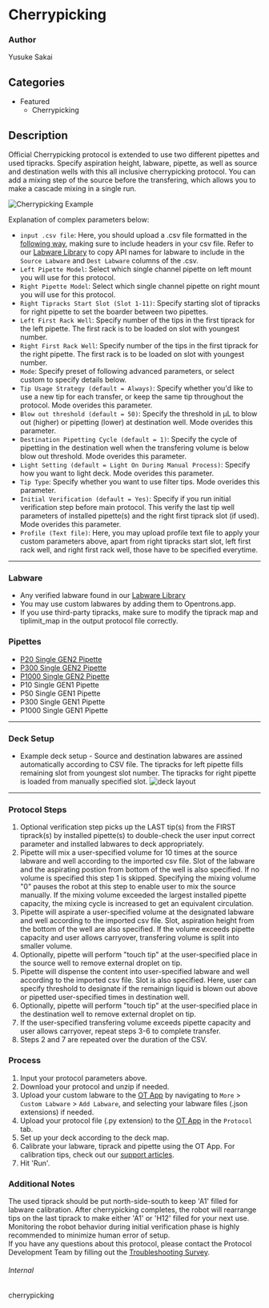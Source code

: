 # Cherrypicking

### Author
Yusuke Sakai

## Categories
* Featured
	* Cherrypicking

## Description

Official Cherrypicking protocol is extended to use two different pipettes and used tipracks. Specify aspiration height, labware, pipette, as well as source and destination wells with this all inclusive cherrypicking protocol. You can add a mixing step of the source before the transfering, which allows you to make a cascade mixing in a single run.

![Cherrypicking Example](https://opentrons-protocol-library-website.s3.amazonaws.com/custom-README-images/cherrypicking/cherrypicking_example.png)

Explanation of complex parameters below:

* `input .csv file`: Here, you should upload a .csv file formatted in the [following way](https://opentrons-protocol-library-website.s3.amazonaws.com/custom-README-images/1211/example.csv), making sure to include headers in your csv file. Refer to our [Labware Library](https://labware.opentrons.com/?category=wellPlate) to copy API names for labware to include in the `Source Labware` and `Dest Labware` columns of the .csv.
* `Left Pipette Model`: Select which single channel pipette on left mount you will use for this protocol.
* `Right Pipette Model`: Select which single channel pipette on right mount you will use for this protocol.
* `Right Tipracks Start Slot (Slot 1-11)`: Specify starting slot of tipracks for right pipette to set the boarder between two pipettes.
* `Left First Rack Well`: Specify number of the tips in the first tiprack for the left pipette. The first rack is to be loaded on slot with youngest number.
* `Right First Rack Well`: Specify number of the tips in the first tiprack for the right pipette. The first rack is to be loaded on slot with youngest number.
* `Mode`: Specify preset of following advanced parameters, or select custom to specify details below.
* `Tip Usage Strategy (default = Always)`: Specify whether you'd like to use a new tip for each transfer, or keep the same tip throughout the protocol. Mode overides this parameter.
* `Blow out threshold (default = 50)`: Specify the threshold in µL to blow out (higher) or pipetting (lower) at destination well. Mode overides this parameter.
* `Destination Pipetting Cycle (default = 1)`: Specify the cycle of pipetting in the destination well when the transfering volume is below blow out threshold. Mode overides this parameter.
* `Light Setting (default = Light On During Manual Process)`: Specify how you want to light deck. Mode overides this parameter.
* `Tip Type`: Specify whether you want to use filter tips. Mode overides this parameter.
* `Initial Verification (default = Yes)`: Specify if you run initial verification step before main protocol. This verify the last tip well parameters of installed pipette(s) and the right first tiprack slot (if used). Mode overides this parameter.
* `Profile (Text file)`: Here, you may upload profile text file to apply your custom parameters above, apart from right tipracks start slot, left first rack well, and right first rack well, those have to be specified everytime.

---


### Labware
* Any verified labware found in our [Labware Library](https://labware.opentrons.com/?category=wellPlate)
* You may use custom labwares by adding them to Opentrons.app. 
* If you use third-party tipracks, make sure to modify the tiprack map and tiplimit_map in the output protocol file correctly.

### Pipettes
* [P20 Single GEN2 Pipette](https://opentrons.com/pipettes/)
* [P300 Single GEN2 Pipette](https://opentrons.com/pipettes/)
* [P1000 Single GEN2 Pipette](https://opentrons.com/pipettes/)
* P10 Single GEN1 Pipette
* P50 Single GEN1 Pipette
* P300 Single GEN1 Pipette
* P1000 Single GEN1 Pipette


---

### Deck Setup
* Example deck setup - Source and destination labwares are assined automatically according to CSV file. The tipracks for left pipette fills remaining slot from youngest slot number. The tipracks for right pipette is loaded from manually specified slot.
![deck layout](https://opentrons-protocol-library-website.s3.amazonaws.com/custom-README-images/cherrypicking/Screen+Shot+2021-04-29+at+3.10.02+PM.png)

---

### Protocol Steps
1. Optional verification step picks up the LAST tip(s) from the FIRST tiprack(s) by installed pipette(s) to double-check the user input correct parameter and installed labwares to deck appropriately.
2. Pipette will mix a user-specified volume for 10 times at the source labware and well according to the imported csv file. Slot of the labware and the aspirating postion from bottom of the well is also specified. If no volume is specified this step 1 is skipped. Specifying the mixing volume "0" pauses the robot at this step to enable user to mix the source manually. If the mixing volume exceeded the largest installed pipette capacity, the mixing cycle is increased to get an equivalent circulation. 
3. Pipette will aspirate a user-specified volume at the designated labware and well according to the imported csv file. Slot, aspiration height from the bottom of the well are also specified. If the volume exceeds pipette capacity and user allows carryover, transfering volume is split into smaller volume.
4. Optionally, pipette will perform "touch tip" at the user-specified place in the source well to remove external droplet on tip.
5. Pipette will dispense the content into user-specified labware and well according to the imported csv file. Slot is also specified. Here, user can specify threshold to designate if the remainign liquid is blown out above or pipetted user-specified times in destination well. 
6. Optionally, pipette will perform "touch tip" at the user-specified place in the destination well to remove external droplet on tip.
7. If the user-specified transfering volume exceeds pipette capacity and user allows carryover, repeat steps 3-6 to complete transfer.
8. Steps 2 and 7 are repeated over the duration of the CSV.

### Process
1. Input your protocol parameters above.
2. Download your protocol and unzip if needed.
3. Upload your custom labware to the [OT App](https://opentrons.com/ot-app) by navigating to `More` > `Custom Labware` > `Add Labware`, and selecting your labware files (.json extensions) if needed.
4. Upload your protocol file (.py extension) to the [OT App](https://opentrons.com/ot-app) in the `Protocol` tab.
5. Set up your deck according to the deck map.
6. Calibrate your labware, tiprack and pipette using the OT App. For calibration tips, check out our [support articles](https://support.opentrons.com/en/collections/1559720-guide-for-getting-started-with-the-ot-2).
7. Hit 'Run'.

### Additional Notes
The used tiprack should be put north-side-south to keep 'A1' filled for labware calibration. After cherrypicking completes, the robot will rearrange tips on the last tiprack to make either 'A1' or 'H12' filled for your next use.  
Monitoring the robot behavior during initial verification phase is highly recommended to minimize human error of setup.   
If you have any questions about this protocol, please contact the Protocol Development Team by filling out the [Troubleshooting Survey](https://protocol-troubleshooting.paperform.co/).

###### Internal
cherrypicking
